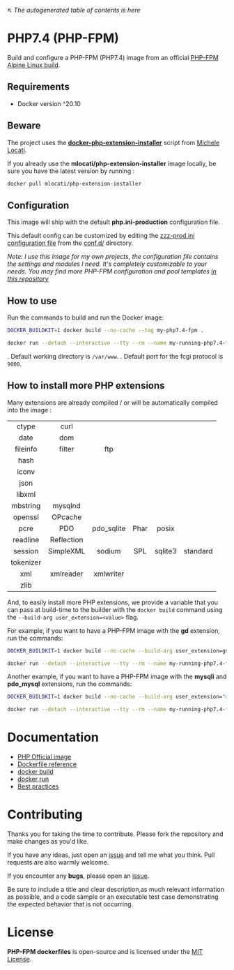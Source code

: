 ↖ _The autogenerated table of contents is here_

# PHP7.4 (PHP-FPM)

Build and configure a PHP-FPM (PHP7.4) image from an official [PHP-FPM Alpine Linux build](https://hub.docker.com/_/php/?tab=tags&page=1&ordering=last_updated&name=7.4-fpm-alpine).

## Requirements

- Docker version ^20.10

## Beware

The project uses the **[docker-php-extension-installer](https://github.com/mlocati/docker-php-extension-installer)** script from [Michele Locati](https://github.com/mlocati).

If you already use the **mlocati/php-extension-installer** image locally, be sure you have the latest version by running :

```sh
docker pull mlocati/php-extension-installer
```

## Configuration

This image will ship with the default **php.ini-production** configuration file.

This default config can be customized by editing the [zzz-prod.ini configuration file](https://github.com/ojullien/php-fpm-dockerfiles/blob/main/7.4/conf.d/zzz-prod.ini) from the [conf.d/](https://github.com/ojullien/php-fpm-dockerfiles/tree/main/7.4/conf.d) directory.

*Note: I use this image for my own projects, the configuration file contains the settings and modules I need. It's completely customizable to your needs.*
*You may find more PHP-FPM configuration and pool templates [in this repository](https://github.com/ojullien/php-fpm)*

## How to use

Run the commands to build and run the Docker image:

```sh
DOCKER_BUILDKIT=1 docker build --no-cache --tag my-php7.4-fpm .

docker run --detach --interactive --tty --rm --name my-running-php7.4-fpm --volume /var/www:/var/www --workdir /var/www --publish 127.0.0.1:9080:9000 my-php7.4-fpm
```

. Default working directory is `/var/www`.
. Default port for the fcgi protocol is `9000`.

## How to install more PHP extensions

Many extensions are already compiled / or will be automatically compiled into the image :

|  |  |  |  |  |  |
|:---:|:---:|:---:|:---:|:---:|:---:|
| ctype | curl |   |   |   |   |
| date | dom |   |   |   |   |
| fileinfo | filter | ftp |   |   |   |
| hash |   |   |   |   |   |
| iconv |   |   |   |   |   |
| json |   |   |   |   |   |
| libxml |   |   |   |   |   |
| mbstring | mysqlnd |   |   |   |   |
| openssl | OPcache |   |   |   |   |
| pcre | PDO | pdo_sqlite | Phar  | posix |   |
| readline | Reflection |   |   |   |   |
| session | SimpleXML | sodium | SPL | sqlite3 | standard |
| tokenizer |   |   |   |   |   |
| xml | xmlreader | xmlwriter |   |   |   |
| zlib |   |   |   |   |   |

And, to easily install more PHP extensions, we provide a variable that you can pass at build-time to the builder with the `docker build` command using the `--build-arg user_extension=<value>` flag.

For example, if you want to have a PHP-FPM image with the **gd** extension, run the commands:

```sh
DOCKER_BUILDKIT=1 docker build --no-cache --build-arg user_extension=gd --tag my-php7.4-fpm .

docker run --detach --interactive --tty --rm --name my-running-php7.4-fpm --volume /var/www:/var/www --workdir /var/www --publish 127.0.0.1:9080:9080 my-php7.4-fpm
```

Another example, if you want to have a PHP-FPM image with the **mysqli** and **pdo_mysql** extensions, run the commands:

```sh
DOCKER_BUILDKIT=1 docker build --no-cache --build-arg user_extension="mysqli pdo_mysql" --tag my-php7.4-fpm .

docker run --detach --interactive --tty --rm --name my-running-php7.4-fpm --volume /var/www:/var/www --workdir /var/www --publish 127.0.0.1:9080:9080 my-php7.4-fpm
```

# Documentation

- [PHP Official image](https://hub.docker.com/_/php/)
- [Dockerfile reference](https://docs.docker.com/engine/reference/builder/)
- [docker build](https://docs.docker.com/engine/reference/commandline/build/)
- [docker run](https://docs.docker.com/engine/reference/commandline/run/)
- [Best practices](https://docs.docker.com/develop/develop-images/dockerfile_best-practices/)

# Contributing

Thanks you for taking the time to contribute. Please fork the repository and make changes as you'd like.

If you have any ideas, just open an [issue](https://github.com/ojullien/php-fpm-dockerfiles/issues) and tell me what you think. Pull requests are also warmly welcome.

If you encounter any **bugs**, please open an [issue](https://github.com/ojullien/php-fpm-dockerfiles/issues).

Be sure to include a title and clear description,as much relevant information as possible, and a code sample or an executable test case demonstrating the expected behavior that is not occurring.

# License

**PHP-FPM dockerfiles** is open-source and is licensed under the [MIT License](https://github.com/ojullien/php-fpm-dockerfiles/blob/master/LICENSE).
